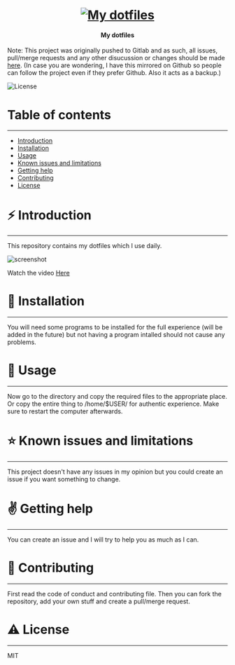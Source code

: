 <h1 align="center">
  <br>
  <a href="https://gitlab.com/zagyarakushi/myrice"><img src="" alt="My dotfiles"></a>
</h1>

<h4 align="center">My dotfiles</h4>

Note: This project was originally pushed to Gitlab and as such, all issues, pull/merge requests and any other disucussion or changes should be made [here](https://gitlab.com/zagyarakushi/myrice). (In case you are wondering, I have this mirrored on Github so people can follow the project even if they prefer Github. Also it acts as a backup.)

![License](https://img.shields.io/badge/License-MIT-lightgray.svg?style=flat-square)


# Table of contents
-----------------

* [Introduction](#introduction)
* [Installation](#installation)
* [Usage](#usage)
* [Known issues and limitations](#known-issues-and-limitations)
* [Getting help](#getting-help)
* [Contributing](#contributing)
* [License](#license)


# ⚡ Introduction
------------

This repository contains my dotfiles which I use daily.

![screenshot](https://gitlab.com/zagyarakushi/myrice/-/raw/master/screenshots/desktop.png)

Watch the video [Here](https://invidious.snopyta.org/watch?v=9eKI2tUn9XM)

# 📖 Installation
------------

You will need some programs to be installed for the full experience (will be added in the future) but not having a program intalled should not cause any problems.


# 📝 Usage
-----

Now go to the directory and copy the required files to the appropriate place. Or copy the entire thing to /home/$USER/ for authentic experience.
Make sure to restart the computer afterwards.


# ⭐ Known issues and limitations
----------------------------

This project doesn't have any issues in my opinion but you could create an issue if you want something to change.


# ✌️ Getting help
------------

You can create an issue and I will try to help you as much as I can.


# 🔔 Contributing
------------

First read the code of conduct and contributing file. Then you can fork the repository, add your own stuff and create a pull/merge request.


# ⚠ License
-------

MIT
